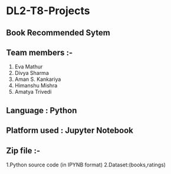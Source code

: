  # DL2-T8-Projects
 ## Book Recommended Sytem
 ## Team members :-
1. Eva Mathur
2. Divya Sharma 
3. Aman S. Kankariya
4. Himanshu Mishra 
5. Amatya Trivedi
## Language : Python
## Platform used : Jupyter Notebook
## Zip file :-
1.Python source code (in IPYNB format)
2.Dataset:(books,ratings)

 
